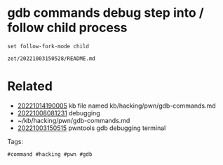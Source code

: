 # gdb commands debug step into / follow child process

```
set follow-fork-mode child
```

` zet/20221003150528/README.md `

# Related

- [20221014190005](/zet/20221014190005/README.md) kb file named kb/hacking/pwn/gdb-commands.md
- [20221008081231](/zet/20221008081231/README.md) debugging
- ~/kb/hacking/pwn/gdb-commands.md
- [20221003150515](/zet/20221003150515/README.md) pwntools gdb debugging terminal

Tags:

    #command #hacking #pwn #gdb 
